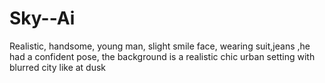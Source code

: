 # Sky--Ai
Realistic, handsome, young man, slight smile face, wearing suit,jeans ,he had a confident pose, the background is a realistic chic urban setting with blurred city like at dusk 
